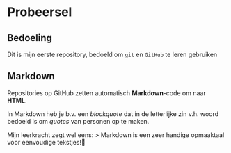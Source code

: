 # Probeersel
## Bedoeling
Dit is mijn eerste repository, bedoeld om `git` en `GitHub` te leren gebruiken

## Markdown
Repositories op GitHub zetten automatisch **Markdown**-code om naar **HTML**.

In Markdown heb je b.v. een *blockquote* dat in de letterlijke zin v.h. woord bedoeld is om *quotes* van personen op te maken.

Mijn leerkracht zegt wel eens: > Markdown is een zeer handige opmaaktaal voor eenvoudige tekstjes!:floppy_disk:
